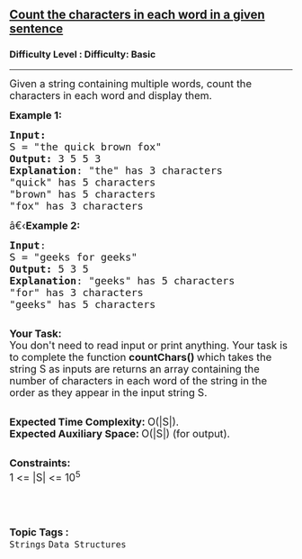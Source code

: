 <h2><a href="https://www.geeksforgeeks.org/problems/count-the-characters-in-each-word-in-a-given-sentence3451/1?page=2&category=Strings,python&difficulty=Basic&sortBy=accuracy">Count the characters in each word in a given sentence</a></h2><h3>Difficulty Level : Difficulty: Basic</h3><hr><div class="problems_problem_content__Xm_eO"><p><span style="font-size:18px">Given a string containing multiple words, count the characters in each word and display them.</span></p>

<p><span style="font-size:18px"><strong>Example 1:</strong></span></p>

<pre><span style="font-size:18px"><strong>Input:</strong>
S = "the quick brown fox"
<strong>Output:</strong> 3 5 5 3
<strong>Explanation</strong>: "the" has 3 characters
"quick" has 5 characters
"brown" has 5 characters
"fox" has 3 characters
</span></pre>

<p><span style="font-size:18px">â€‹<strong>Example 2:</strong></span></p>

<pre><span style="font-size:18px"><strong>Input</strong>: 
S = "geeks for geeks"
<strong>Output:</strong> 5 3 5
<strong>Explanation</strong>: "geeks" has 5 characters
"for" has 3 characters
"geeks" has 5 characters</span>
</pre>

<p><br>
<span style="font-size:18px"><strong>Your Task:</strong><br>
You don't need to read input or print anything. Your task is to complete the function&nbsp;<strong>countChars()&nbsp;</strong>which takes the string S as inputs are returns an array containing the number of characters in each word of the string in the order as they appear in the input string S.</span></p>

<p><br>
<span style="font-size:18px"><strong>Expected Time Complexity:&nbsp;</strong>O(|S|).<br>
<strong>Expected Auxiliary Space:&nbsp;</strong>O(|S|) (for output).</span></p>

<p><br>
<span style="font-size:18px"><strong>Constraints:</strong><br>
1 &lt;= |S| &lt;= 10<sup>5</sup></span></p>

<p>&nbsp;</p>
</div><br><p><span style=font-size:18px><strong>Topic Tags : </strong><br><code>Strings</code>&nbsp;<code>Data Structures</code>&nbsp;